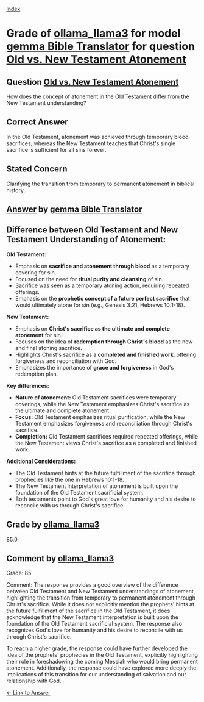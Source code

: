 
[Index](../../../../index.md)
# Grade of [ollama_llama3](../../../grading_models/ollama_llama3.md) for model [gemma Bible Translator](../../../answering_models/gemma_Bible_Translator.md) for question [Old vs. New Testament Atonement](../../../questions/Old_vs._New_Testament_Atonement.md)

## Question [Old vs. New Testament Atonement](../../../questions/Old_vs._New_Testament_Atonement.md)
How does the concept of atonement in the Old Testament differ from the New Testament understanding?

## Correct Answer
In the Old Testament, atonement was achieved through temporary blood sacrifices, whereas the New Testament teaches that Christ's single sacrifice is sufficient for all sins forever.

## Stated Concern
Clarifying the transition from temporary to permanent atonement in biblical history.

## [Answer](../Old_vs._New_Testament_Atonement.md) by [gemma Bible Translator](../../../answering_models/gemma_Bible_Translator.md)
## Difference between Old Testament and New Testament Understanding of Atonement:

**Old Testament:**

* Emphasis on **sacrifice and atonement through blood** as a temporary covering for sin.
* Focused on the need for **ritual purity and cleansing** of sin.
* Sacrifice was seen as a temporary atoning action, requiring repeated offerings.
* Emphasis on the **prophetic concept of a future perfect sacrifice** that would ultimately atone for sin (e.g., Genesis 3:21, Hebrews 10:1-18).

**New Testament:**

* Emphasis on **Christ's sacrifice as the ultimate and complete atonement** for sin.
* Focuses on the idea of **redemption through Christ's blood** as the new and final atoning sacrifice.
* Highlights Christ's sacrifice as a **completed and finished work**, offering forgiveness and reconciliation with God.
* Emphasizes the importance of **grace and forgiveness** in God's redemption plan.

**Key differences:**

* **Nature of atonement:** Old Testament sacrifices were temporary coverings, while the New Testament emphasizes Christ's sacrifice as the ultimate and complete atonement.
* **Focus:** Old Testament emphasizes ritual purification, while the New Testament emphasizes forgiveness and reconciliation through Christ's sacrifice.
* **Completion:** Old Testament sacrifices required repeated offerings, while the New Testament views Christ's sacrifice as a completed and finished work.

**Additional Considerations:**

* The Old Testament hints at the future fulfillment of the sacrifice through prophecies like the one in Hebrews 10:1-18.
* The New Testament interpretation of atonement is built upon the foundation of the Old Testament sacrificial system.
* Both testaments point to God's great love for humanity and his desire to reconcile with us through Christ's sacrifice.

## Grade by [ollama_llama3](../../../grading_models/ollama_llama3.md)
85.0

## Comment by [ollama_llama3](../../../grading_models/ollama_llama3.md)
Grade: 85

Comment: The response provides a good overview of the difference between Old Testament and New Testament understandings of atonement, highlighting the transition from temporary to permanent atonement through Christ's sacrifice. While it does not explicitly mention the prophets' hints at the future fulfillment of the sacrifice in the Old Testament, it does acknowledge that the New Testament interpretation is built upon the foundation of the Old Testament sacrificial system. The response also recognizes God's love for humanity and his desire to reconcile with us through Christ's sacrifice.

To reach a higher grade, the response could have further developed the idea of the prophets' prophecies in the Old Testament, explicitly highlighting their role in foreshadowing the coming Messiah who would bring permanent atonement. Additionally, the response could have explored more deeply the implications of this transition for our understanding of salvation and our relationship with God.

[&lt;- Link to Answer](../Old_vs._New_Testament_Atonement.md)
